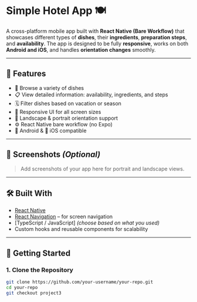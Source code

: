  # Simple Hotel App 🍽️

A cross-platform mobile app built with **React Native (Bare Workflow)** that showcases different types of **dishes**, their **ingredients**, **preparation steps**, and **availability**. The app is designed to be fully **responsive**, works on both **Android and iOS**, and handles **orientation changes** smoothly.

---

## 🌟 Features

- 🍛 Browse a variety of dishes
- 📋 View detailed information: availability, ingredients, and steps
- 🗓️ Filter dishes based on vacation or season
- 📱 Responsive UI for all screen sizes
- 🔄 Landscape & portrait orientation support
- ⚙️ React Native bare workflow (no Expo)
- 🤖 Android & 🍏 iOS compatible

---

## 📱 Screenshots *(Optional)*

> Add screenshots of your app here for portrait and landscape views.

---

## 🛠️ Built With

- [React Native](https://reactnative.dev/)
- [React Navigation](https://reactnavigation.org/) – for screen navigation
- [TypeScript / JavaScript] *(choose based on what you used)*
- Custom hooks and reusable components for scalability

---

## 🚀 Getting Started

### 1. Clone the Repository

```bash
git clone https://github.com/your-username/your-repo.git
cd your-repo
git checkout project3
